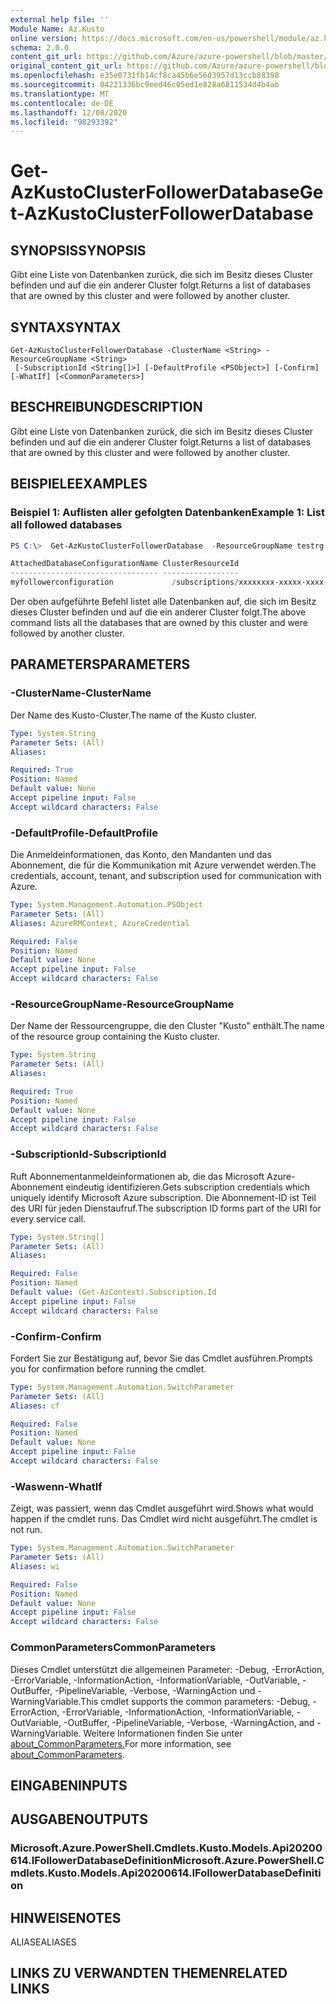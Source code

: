 ```yaml
---
external help file: ''
Module Name: Az.Kusto
online version: https://docs.microsoft.com/en-us/powershell/module/az.kusto/get-azkustoclusterfollowerdatabase
schema: 2.0.0
content_git_url: https://github.com/Azure/azure-powershell/blob/master/src/Kusto/help/Get-AzKustoClusterFollowerDatabase.md
original_content_git_url: https://github.com/Azure/azure-powershell/blob/master/src/Kusto/help/Get-AzKustoClusterFollowerDatabase.md
ms.openlocfilehash: e35e0731fb14cf8ca45b6e56d3957d13ccb88398
ms.sourcegitcommit: 04221336bc9eed46c05ed1e828a6811534d4b4ab
ms.translationtype: MT
ms.contentlocale: de-DE
ms.lasthandoff: 12/08/2020
ms.locfileid: "98293392"
---
```

# <span data-ttu-id="c0c6f-101">Get-AzKustoClusterFollowerDatabase</span><span class="sxs-lookup"><span data-stu-id="c0c6f-101">Get-AzKustoClusterFollowerDatabase</span></span>

## <span data-ttu-id="c0c6f-102">SYNOPSIS</span><span class="sxs-lookup"><span data-stu-id="c0c6f-102">SYNOPSIS</span></span>
<span data-ttu-id="c0c6f-103">Gibt eine Liste von Datenbanken zurück, die sich im Besitz dieses Cluster befinden und auf die ein anderer Cluster folgt.</span><span class="sxs-lookup"><span data-stu-id="c0c6f-103">Returns a list of databases that are owned by this cluster and were followed by another cluster.</span></span>

## <span data-ttu-id="c0c6f-104">SYNTAX</span><span class="sxs-lookup"><span data-stu-id="c0c6f-104">SYNTAX</span></span>

```
Get-AzKustoClusterFollowerDatabase -ClusterName <String> -ResourceGroupName <String>
 [-SubscriptionId <String[]>] [-DefaultProfile <PSObject>] [-Confirm] [-WhatIf] [<CommonParameters>]
```

## <span data-ttu-id="c0c6f-105">BESCHREIBUNG</span><span class="sxs-lookup"><span data-stu-id="c0c6f-105">DESCRIPTION</span></span>
<span data-ttu-id="c0c6f-106">Gibt eine Liste von Datenbanken zurück, die sich im Besitz dieses Cluster befinden und auf die ein anderer Cluster folgt.</span><span class="sxs-lookup"><span data-stu-id="c0c6f-106">Returns a list of databases that are owned by this cluster and were followed by another cluster.</span></span>

## <span data-ttu-id="c0c6f-107">BEISPIELE</span><span class="sxs-lookup"><span data-stu-id="c0c6f-107">EXAMPLES</span></span>

### <span data-ttu-id="c0c6f-108">Beispiel 1: Auflisten aller gefolgten Datenbanken</span><span class="sxs-lookup"><span data-stu-id="c0c6f-108">Example 1: List all followed databases</span></span>
```powershell
PS C:\>  Get-AzKustoClusterFollowerDatabase  -ResourceGroupName testrg -ClusterName testnewkustocluster

AttachedDatabaseConfigurationName ClusterResourceId                                                                                                                     DatabaseName
--------------------------------- -----------------                                                                                                                     ------------
myfollowerconfiguration             /subscriptions/xxxxxxxx-xxxxx-xxxx-xxxx-xxxxxxxxx/resourceGroups/testrg/providers/Microsoft.Kusto/Clusters/testnewkustoclusterf mykustodatabase
```

<span data-ttu-id="c0c6f-109">Der oben aufgeführte Befehl listet alle Datenbanken auf, die sich im Besitz dieses Cluster befinden und auf die ein anderer Cluster folgt.</span><span class="sxs-lookup"><span data-stu-id="c0c6f-109">The above command lists all the databases that are owned by this cluster and were followed by another cluster.</span></span>

## <span data-ttu-id="c0c6f-110">PARAMETERS</span><span class="sxs-lookup"><span data-stu-id="c0c6f-110">PARAMETERS</span></span>

### <span data-ttu-id="c0c6f-111">-ClusterName</span><span class="sxs-lookup"><span data-stu-id="c0c6f-111">-ClusterName</span></span>
<span data-ttu-id="c0c6f-112">Der Name des Kusto-Cluster.</span><span class="sxs-lookup"><span data-stu-id="c0c6f-112">The name of the Kusto cluster.</span></span>

```yaml
Type: System.String
Parameter Sets: (All)
Aliases:

Required: True
Position: Named
Default value: None
Accept pipeline input: False
Accept wildcard characters: False
```

### <span data-ttu-id="c0c6f-113">-DefaultProfile</span><span class="sxs-lookup"><span data-stu-id="c0c6f-113">-DefaultProfile</span></span>
<span data-ttu-id="c0c6f-114">Die Anmeldeinformationen, das Konto, den Mandanten und das Abonnement, die für die Kommunikation mit Azure verwendet werden.</span><span class="sxs-lookup"><span data-stu-id="c0c6f-114">The credentials, account, tenant, and subscription used for communication with Azure.</span></span>

```yaml
Type: System.Management.Automation.PSObject
Parameter Sets: (All)
Aliases: AzureRMContext, AzureCredential

Required: False
Position: Named
Default value: None
Accept pipeline input: False
Accept wildcard characters: False
```

### <span data-ttu-id="c0c6f-115">-ResourceGroupName</span><span class="sxs-lookup"><span data-stu-id="c0c6f-115">-ResourceGroupName</span></span>
<span data-ttu-id="c0c6f-116">Der Name der Ressourcengruppe, die den Cluster "Kusto" enthält.</span><span class="sxs-lookup"><span data-stu-id="c0c6f-116">The name of the resource group containing the Kusto cluster.</span></span>

```yaml
Type: System.String
Parameter Sets: (All)
Aliases:

Required: True
Position: Named
Default value: None
Accept pipeline input: False
Accept wildcard characters: False
```

### <span data-ttu-id="c0c6f-117">-SubscriptionId</span><span class="sxs-lookup"><span data-stu-id="c0c6f-117">-SubscriptionId</span></span>
<span data-ttu-id="c0c6f-118">Ruft Abonnementanmeldeinformationen ab, die das Microsoft Azure-Abonnement eindeutig identifizieren.</span><span class="sxs-lookup"><span data-stu-id="c0c6f-118">Gets subscription credentials which uniquely identify Microsoft Azure subscription.</span></span>
<span data-ttu-id="c0c6f-119">Die Abonnement-ID ist Teil des URI für jeden Dienstaufruf.</span><span class="sxs-lookup"><span data-stu-id="c0c6f-119">The subscription ID forms part of the URI for every service call.</span></span>

```yaml
Type: System.String[]
Parameter Sets: (All)
Aliases:

Required: False
Position: Named
Default value: (Get-AzContext).Subscription.Id
Accept pipeline input: False
Accept wildcard characters: False
```

### <span data-ttu-id="c0c6f-120">-Confirm</span><span class="sxs-lookup"><span data-stu-id="c0c6f-120">-Confirm</span></span>
<span data-ttu-id="c0c6f-121">Fordert Sie zur Bestätigung auf, bevor Sie das Cmdlet ausführen.</span><span class="sxs-lookup"><span data-stu-id="c0c6f-121">Prompts you for confirmation before running the cmdlet.</span></span>

```yaml
Type: System.Management.Automation.SwitchParameter
Parameter Sets: (All)
Aliases: cf

Required: False
Position: Named
Default value: None
Accept pipeline input: False
Accept wildcard characters: False
```

### <span data-ttu-id="c0c6f-122">-Waswenn</span><span class="sxs-lookup"><span data-stu-id="c0c6f-122">-WhatIf</span></span>
<span data-ttu-id="c0c6f-123">Zeigt, was passiert, wenn das Cmdlet ausgeführt wird.</span><span class="sxs-lookup"><span data-stu-id="c0c6f-123">Shows what would happen if the cmdlet runs.</span></span>
<span data-ttu-id="c0c6f-124">Das Cmdlet wird nicht ausgeführt.</span><span class="sxs-lookup"><span data-stu-id="c0c6f-124">The cmdlet is not run.</span></span>

```yaml
Type: System.Management.Automation.SwitchParameter
Parameter Sets: (All)
Aliases: wi

Required: False
Position: Named
Default value: None
Accept pipeline input: False
Accept wildcard characters: False
```

### <span data-ttu-id="c0c6f-125">CommonParameters</span><span class="sxs-lookup"><span data-stu-id="c0c6f-125">CommonParameters</span></span>
<span data-ttu-id="c0c6f-126">Dieses Cmdlet unterstützt die allgemeinen Parameter: -Debug, -ErrorAction, -ErrorVariable, -InformationAction, -InformationVariable, -OutVariable, -OutBuffer, -PipelineVariable, -Verbose, -WarningAction und -WarningVariable.</span><span class="sxs-lookup"><span data-stu-id="c0c6f-126">This cmdlet supports the common parameters: -Debug, -ErrorAction, -ErrorVariable, -InformationAction, -InformationVariable, -OutVariable, -OutBuffer, -PipelineVariable, -Verbose, -WarningAction, and -WarningVariable.</span></span> <span data-ttu-id="c0c6f-127">Weitere Informationen finden Sie unter [about_CommonParameters.](http://go.microsoft.com/fwlink/?LinkID=113216)</span><span class="sxs-lookup"><span data-stu-id="c0c6f-127">For more information, see [about_CommonParameters](http://go.microsoft.com/fwlink/?LinkID=113216).</span></span>

## <span data-ttu-id="c0c6f-128">EINGABEN</span><span class="sxs-lookup"><span data-stu-id="c0c6f-128">INPUTS</span></span>

## <span data-ttu-id="c0c6f-129">AUSGABEN</span><span class="sxs-lookup"><span data-stu-id="c0c6f-129">OUTPUTS</span></span>

### <span data-ttu-id="c0c6f-130">Microsoft.Azure.PowerShell.Cmdlets.Kusto.Models.Api20200614.IFollowerDatabaseDefinition</span><span class="sxs-lookup"><span data-stu-id="c0c6f-130">Microsoft.Azure.PowerShell.Cmdlets.Kusto.Models.Api20200614.IFollowerDatabaseDefinition</span></span>

## <span data-ttu-id="c0c6f-131">HINWEISE</span><span class="sxs-lookup"><span data-stu-id="c0c6f-131">NOTES</span></span>

<span data-ttu-id="c0c6f-132">ALIASE</span><span class="sxs-lookup"><span data-stu-id="c0c6f-132">ALIASES</span></span>

## <span data-ttu-id="c0c6f-133">LINKS ZU VERWANDTEN THEMEN</span><span class="sxs-lookup"><span data-stu-id="c0c6f-133">RELATED LINKS</span></span>

